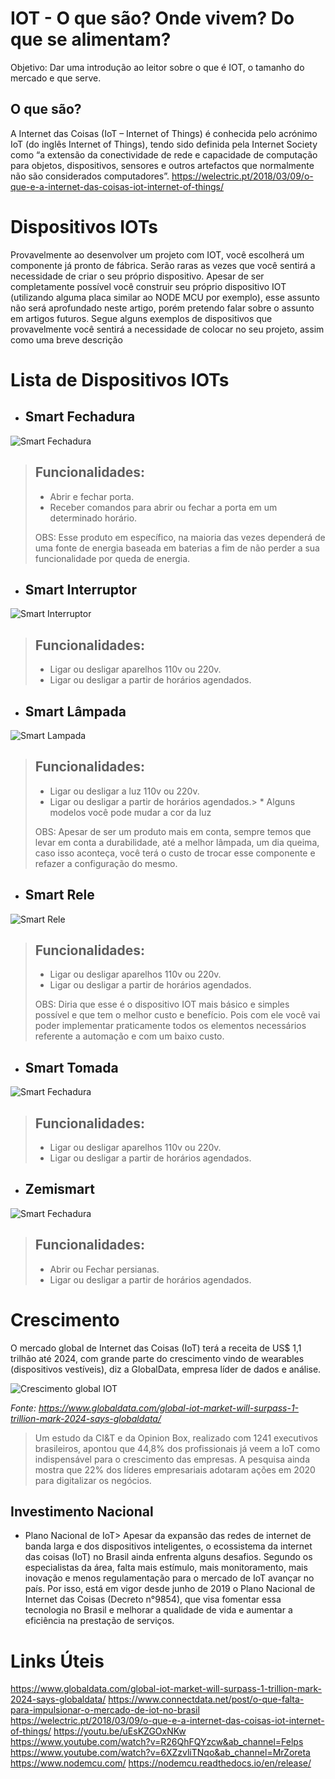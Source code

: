 # IOT - O que são? Onde vivem? Do que se alimentam?
Objetivo: Dar uma introdução ao leitor sobre o que é IOT, o tamanho do mercado e que serve.

## O que são?

A Internet das Coisas (IoT – Internet of Things) é conhecida pelo acrónimo IoT (do inglês Internet of Things), tendo sido definida pela Internet Society como “a extensão da conectividade de rede e capacidade de computação para objetos, dispositivos, sensores e outros artefactos que normalmente não são considerados computadores”.
https://welectric.pt/2018/03/09/o-que-e-a-internet-das-coisas-iot-internet-of-things/

# Dispositivos IOTs

Provavelmente ao desenvolver um projeto com IOT, você escolherá um componente já pronto de fábrica. Serão raras as vezes que você sentirá a necessidade de criar o seu próprio dispositivo. 
Apesar de ser completamente possível você construir seu próprio dispositivo IOT (utilizando alguma placa similar ao NODE MCU por exemplo), esse assunto não será aprofundado neste artigo, porém pretendo falar sobre o assunto em artigos futuros.
Segue alguns exemplos de dispositivos que provavelmente você sentirá a necessidade de colocar no seu projeto, assim como uma breve descrição

# Lista de Dispositivos IOTs

- ## Smart Fechadura

![Smart Fechadura](img/smart-fechadura.jpeg?raw=true "Smart Fechadura")

> ## Funcionalidades: 
> * Abrir e fechar porta.
> * Receber comandos para abrir ou fechar a porta em um determinado horário.
> 
> OBS: Esse produto em específico, na maioria das vezes dependerá de uma fonte de energia baseada em baterias a fim de não perder a sua funcionalidade por queda de energia.

- ## Smart Interruptor

![Smart Interruptor](img/smart-interruptor.jpeg?raw=true "Smart Interruptor")

> ## Funcionalidades: 
> * Ligar ou desligar aparelhos 110v ou 220v.
> * Ligar ou desligar a partir de horários agendados.

- ## Smart Lâmpada

![Smart Lampada](img/smart-lampada.jpeg?raw=true "Smart Lampada")

> ## Funcionalidades: 
> * Ligar ou desligar a luz 110v ou 220v.
> * Ligar ou desligar a partir de horários agendados.> * Alguns modelos você pode mudar a cor da luz
>
> OBS: Apesar de ser um produto mais em conta, sempre temos que levar em conta a durabilidade, até a melhor lâmpada, um dia queima, caso isso aconteça, você terá o custo de trocar esse componente e refazer a configuração do mesmo.


- ## Smart Rele

![Smart Rele](img/smart-rele.jpeg?raw=true "Smart Rele")

> ## Funcionalidades: 
> * Ligar ou desligar aparelhos 110v ou 220v.
> * Ligar ou desligar a partir de horários agendados.
> 
> OBS: Diria que esse é o dispositivo IOT mais básico e simples possível e que tem o melhor custo e benefício. Pois com ele você vai poder implementar praticamente todos os elementos necessários referente a automação e com um baixo custo.

- ## Smart Tomada

![Smart Fechadura](img/smart-tomada.jpeg?raw=true "Smart Fechadura")
> ## Funcionalidades: 
> * Ligar ou desligar aparelhos 110v ou 220v.
> * Ligar ou desligar a partir de horários agendados.

- ## Zemismart

![Smart Fechadura](img/zemismart.jpeg?raw=true "Smart Fechadura")

> ## Funcionalidades: 
> * Abrir ou Fechar persianas.
> * Ligar ou desligar a partir de horários agendados.

# Crescimento

O mercado global de Internet das Coisas (IoT) terá a receita de US$ 1,1 trilhão até 2024, com grande parte do crescimento vindo de wearables (dispositivos vestíveis), diz a GlobalData, empresa líder de dados e análise.

![Crescimento global IOT](img/grafico-mercado-iot.jpeg?raw=true "Crescimento global IOT")

*Fonte: https://www.globaldata.com/global-iot-market-will-surpass-1-trillion-mark-2024-says-globaldata/*

> Um estudo da CI&T e da Opinion Box, realizado com 1241 executivos brasileiros, apontou que 44,8% dos profissionais já veem a IoT como indispensável para o crescimento das empresas. A pesquisa ainda mostra que 22% dos líderes empresariais adotaram ações em 2020 para digitalizar os negócios.

## Investimento Nacional

* Plano Nacional de IoT> Apesar da expansão das redes de internet de banda larga e dos dispositivos inteligentes, o ecossistema da internet das coisas (IoT) no Brasil ainda enfrenta alguns desafios. Segundo os especialistas da área, falta mais estímulo, mais monitoramento, mais inovação e menos regulamentação para o mercado de IoT avançar no país. Por isso, está em vigor desde junho de 2019 o Plano Nacional de Internet das Coisas (Decreto n°9854), que visa fomentar essa tecnologia no Brasil e melhorar a qualidade de vida e aumentar a eficiência na prestação de serviços.

# Links Úteis

https://www.globaldata.com/global-iot-market-will-surpass-1-trillion-mark-2024-says-globaldata/
https://www.connectdata.net/post/o-que-falta-para-impulsionar-o-mercado-de-iot-no-brasil
https://welectric.pt/2018/03/09/o-que-e-a-internet-das-coisas-iot-internet-of-things/
https://youtu.be/uEsKZGOxNKw
https://www.youtube.com/watch?v=R26QhFQYzcw&ab_channel=Felps
https://www.youtube.com/watch?v=6XZzvliTNqo&ab_channel=MrZoreta
https://www.nodemcu.com/
https://nodemcu.readthedocs.io/en/release/